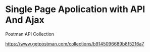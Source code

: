 # Single Page Apolication with API And Ajax

Postman API Collection

https://www.getpostman.com/collections/b9145096689b8f5216a7
